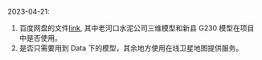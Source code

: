 2023-04-21:

1. 百度网盘的文件[link](https://pan.baidu.com/s/1CmBv5U4aD_Kks2QAE_vVrA?pwd=ad6s), 其中老河口水泥公司三维模型和新县 G230 模型在项目中是否使用。
2. 是否只需要用到 Data 下的模型，其余地方使用在线卫星地图提供服务。
